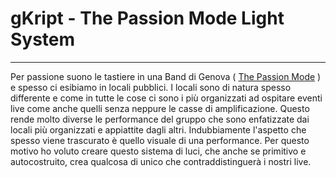 # gKript - The Passion Mode Light System
***
Per passione suono le tastiere in una Band di Genova ( [The Passion Mode](https://www.facebook.com/ThePassionMode) ) e spesso ci esibiamo in locali pubblici.
I locali sono di natura spesso differente e come in tutte le cose ci sono i più organizzati ad ospitare eventi live come anche quelli senza neppure le casse di amplificazione.
Questo rende molto diverse le performance del gruppo che sono enfatizzate dai locali più organizzati e appiattite dagli altri.
Indubbiamente l'aspetto che spesso viene trascurato è quello visuale di una performance.
Per questo motivo ho voluto creare questo sistema di luci, che anche se primitivo e autocostruito, crea qualcosa di unico che contraddistinguerà i nostri live.

